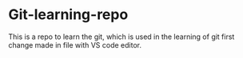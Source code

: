 # Git-learning-repo
This is a repo to learn the git, which is used in the learning of git
first change made in file with VS code editor.
